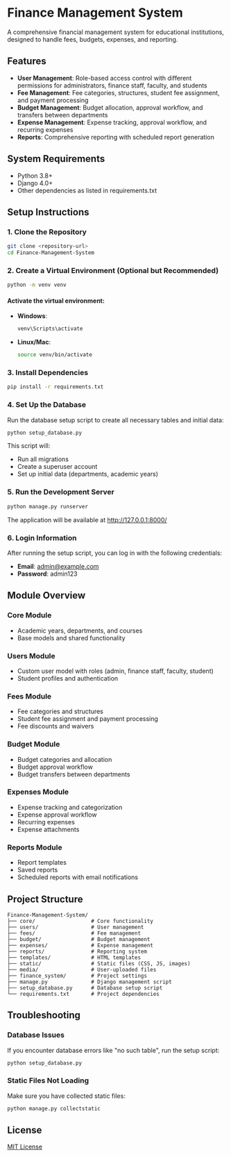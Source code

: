 # Finance Management System

A comprehensive financial management system for educational institutions, designed to handle fees, budgets, expenses, and reporting.

## Features

- **User Management**: Role-based access control with different permissions for administrators, finance staff, faculty, and students
- **Fee Management**: Fee categories, structures, student fee assignment, and payment processing
- **Budget Management**: Budget allocation, approval workflow, and transfers between departments
- **Expense Management**: Expense tracking, approval workflow, and recurring expenses
- **Reports**: Comprehensive reporting with scheduled report generation

## System Requirements

- Python 3.8+
- Django 4.0+
- Other dependencies as listed in requirements.txt

## Setup Instructions

### 1. Clone the Repository

```bash
git clone <repository-url>
cd Finance-Management-System
```

### 2. Create a Virtual Environment (Optional but Recommended)

```bash
python -m venv venv
```

#### Activate the virtual environment:

- **Windows**:
  ```bash
  venv\Scripts\activate
  ```
- **Linux/Mac**:
  ```bash
  source venv/bin/activate
  ```

### 3. Install Dependencies

```bash
pip install -r requirements.txt
```

### 4. Set Up the Database

Run the database setup script to create all necessary tables and initial data:

```bash
python setup_database.py
```

This script will:
- Run all migrations
- Create a superuser account
- Set up initial data (departments, academic years)

### 5. Run the Development Server

```bash
python manage.py runserver
```

The application will be available at http://127.0.0.1:8000/

### 6. Login Information

After running the setup script, you can log in with the following credentials:

- **Email**: admin@example.com
- **Password**: admin123

## Module Overview

### Core Module
- Academic years, departments, and courses
- Base models and shared functionality

### Users Module
- Custom user model with roles (admin, finance staff, faculty, student)
- Student profiles and authentication

### Fees Module
- Fee categories and structures
- Student fee assignment and payment processing
- Fee discounts and waivers

### Budget Module
- Budget categories and allocation
- Budget approval workflow
- Budget transfers between departments

### Expenses Module
- Expense tracking and categorization
- Expense approval workflow
- Recurring expenses
- Expense attachments

### Reports Module
- Report templates
- Saved reports
- Scheduled reports with email notifications

## Project Structure

```
Finance-Management-System/
├── core/                  # Core functionality
├── users/                 # User management
├── fees/                  # Fee management
├── budget/                # Budget management
├── expenses/              # Expense management
├── reports/               # Reporting system
├── templates/             # HTML templates
├── static/                # Static files (CSS, JS, images)
├── media/                 # User-uploaded files
├── finance_system/        # Project settings
├── manage.py              # Django management script
├── setup_database.py      # Database setup script
└── requirements.txt       # Project dependencies
```

## Troubleshooting

### Database Issues

If you encounter database errors like "no such table", run the setup script:

```bash
python setup_database.py
```

### Static Files Not Loading

Make sure you have collected static files:

```bash
python manage.py collectstatic
```

## License

[MIT License](LICENSE)
